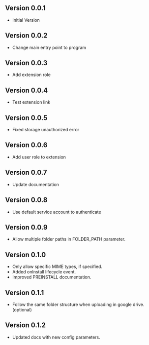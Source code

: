 ## Version 0.0.1

- Initial Version

## Version 0.0.2

- Change main entry point to program

## Version 0.0.3

- Add extension role

## Version 0.0.4

- Test extension link

## Version 0.0.5

- Fixed storage unauthorized error

## Version 0.0.6

- Add user role to extension

## Version 0.0.7

- Update documentation

## Version 0.0.8

- Use default service account to authenticate

## Version 0.0.9

- Allow multiple folder paths in FOLDER_PATH parameter.

## Version 0.1.0

- Only allow specific MIME types, if specified.
- Added onInstall lifecycle event.
- Improved PREINSTALL documentation.

## Version 0.1.1

- Follow the same folder structure when uploading in google drive. (optional)

## Version 0.1.2

- Updated docs with new config parameters.
